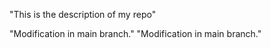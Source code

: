"This is the description of my repo" 

"Modification in main branch."
"Modification in main branch." 
